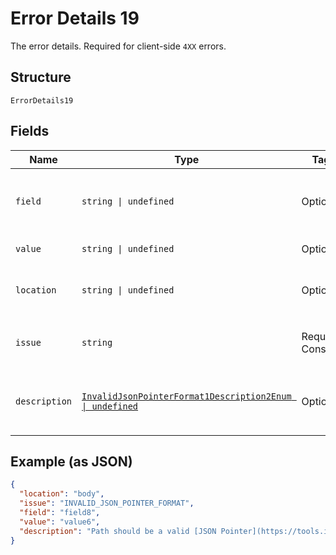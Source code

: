 
# Error Details 19

The error details. Required for client-side `4XX` errors.

## Structure

`ErrorDetails19`

## Fields

| Name | Type | Tags | Description |
|  --- | --- | --- | --- |
| `field` | `string \| undefined` | Optional | The field that caused the error. If this field is in the body, set this value to the field's JSON pointer value. Required for client-side errors. |
| `value` | `string \| undefined` | Optional | The value of the field that caused the error. |
| `location` | `string \| undefined` | Optional | The location of the field that caused the error. Value is `body`, `path`, or `query`.<br>**Default**: `'body'` |
| `issue` | `string` | Required, Constant | The unique, fine-grained application-level error code.<br>**Default**: `'INVALID_JSON_POINTER_FORMAT'` |
| `description` | [`InvalidJsonPointerFormat1Description2Enum \| undefined`](../../doc/models/invalid-json-pointer-format-1-description-2-enum.md) | Optional | The human-readable description for an issue. The description can change over the lifetime of an API, so clients must not depend on this value. |

## Example (as JSON)

```json
{
  "location": "body",
  "issue": "INVALID_JSON_POINTER_FORMAT",
  "field": "field8",
  "value": "value6",
  "description": "Path should be a valid [JSON Pointer](https://tools.ietf.org/html/rfc6901) that references a location within the request where the operation is performed."
}
```

